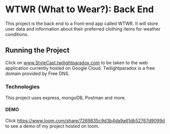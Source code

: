 # WTWR (What to Wear?): Back End

This project is the back end to a front-end app called WTWR. It will store user data and information about their preferred clothing items for weather conditions.

## Running the Project

Click on www.StyleCast.twilightparadox.com to be taken to the web application currently hosted on Google Cloud. Twilightparadox is a free domain provided by Free DNS.

### Technologies

This project uses express, mongoDB, Postman and more.

#### DEMO

Click https://www.loom.com/share/7269835c9d3b4da9a61db52767d9099d to see a demo of my project hosted on loom.
